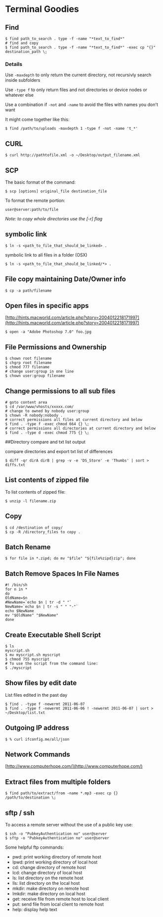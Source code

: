 # Terminal Goodies

## Find

    $ find path_to_search . type -f -name "*text_to_find*"
    # find and copy
    $ find path_to_search . type -f -name "*text_to_find*" -exec cp "{}" destination_path \;

### Details

Use `-maxdepth` to only return the current directory, not recursivly search inside subfolders

Use `-type f` to only return files and not directories or device nodes or whatever else

Use a combination if `-not` and `-name` to avoid the files with names you don't want

It might come together like this:

    $ find /path/to/uploads -maxdepth 1 -type f -not -name 't_*'


## CURL

    $ curl http://pathtofile.xml -o ~/Desktop/output_filename.xml

## SCP

The basic format of the command:

    $ scp [options] original_file destination_file

To format the remote portion:

    user@server:path/to/file

*Note: to copy whole directories use the [-r] flag*

## symbolic link

    $ ln -s <path_to_file_that_should_be_linked> .

symbolic link to all files in a folder (OSX)

    $ ln -s <path_to_file_that_should_be_linked/*> .

## File copy maintaining Date/Owner info

    $ cp -a path/filename

## Open files in specific apps

[http://hints.macworld.com/article.php?story=2004012218171997](http://hints.macworld.com/article.php?story=2004012218171997)

    $ open -a "Adobe Photoshop 7.0" foo.jpg

## File Permissions and Ownership
    $ chown root filename
    $ chgrp root filename
    $ chmod 777 filename
    # change user:group in one line
    $ chown user:group filename

## Change permissions to all sub files

    # goto content area
    $ cd /var/www/vhosts/xxxxx.com/
    # change to owned by nobody user:group
    $ chown -R nobody:nobody .
    # correct permissions all files at current directory and below
    $ find . -type f -exec chmod 664 {} \;
    # correct permissions all directories at current directory and below
    $ find . -type d -exec chmod 775 {} \;

##Directory compare and txt list output

compare directories and export txt list of differences

    $ diff -qr dirA dirB | grep -v -e 'DS_Store' -e 'Thumbs' | sort > diffs.txt

## List contents of zipped file

To list contents of zipped file:

    $ unzip -l filename.zip

## Copy
    $ cd /destination of copy/
    $ cp -R /directory_files to copy .

## Batch Rename

    $ for file in *.zipd; do mv "$file" "${file%zipd}zip"; done

## Batch Remove Spaces In File Names

    #! /bin/sh
    for n in *
    do
    OldName=$n
    #NewName=`echo $n | tr -d " "`
    NewName=`echo $n | tr -s " " "-"`
    echo $NewName
    mv "$OldName" "$NewName"
    done

## Create Executable Shell Script

    $ ls
    myscript.sh
    $ mv myscript.sh myscript
    $ chmod 755 myscript
    # To use the script from the command line:
    $ ./myscript

## Show files by edit date

List files edited in the past day

    $ find . -type f -newermt 2011-06-07
    $ find . -type f -newermt 2011-06-06 ! -newermt 2011-06-07 | sort > ~/Desktop/list.txt

## Outgoing IP address
    $ % curl ifconfig.me/all/json

## Network Commands

[http://www.computerhope.com/](http://www.computerhope.com/)

## Extract files from multiple folders

    $ find path/to/extract/from -name *.mp3 -exec cp {} /path/to/destination \;

## sftp / ssh

To access a remote server without the use of a public key use:

    $ ssh -o "PubkeyAuthentication no" user@server
    $ sftp -o "PubkeyAuthentication no" user@server

Some helpful ftp commands:

- pwd:    print working directory of remote host
- lpwd:   print working directory of local host
- cd: change directory of remote host
- lcd:    change directory of local host
- ls: list directory on the remote host
- lls:    list directory on the local host
- mkdir:  make directory on remote host
- lmkdir: make directory on local host
- get:    receive file from remote host to local client
- put:    send file from local client to remote host
- help:   display help text


